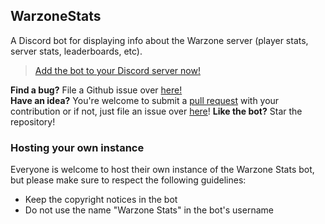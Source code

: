 ## WarzoneStats  

A Discord bot for displaying info about the Warzone server (player stats, server stats, leaderboards, etc).

> [Add the bot to your Discord server now!](https://discordapp.com/oauth2/authorize?client_id=520815160768724997&scope=bot&permissions=281664)

**Find a bug?** File a Github issue over [here!](https://github.com/danielgulic/warzone-stats/issues)  
**Have an idea?** You're welcome to submit a [pull request](https://github.com/danielgulic/warzone-stats/pulls) with your contribution or if not, just file an issue over [here](https://github.com/danielgulic/warzone-stats/issues)!
**Like the bot?** Star the repository!

### Hosting your own instance
Everyone is welcome to host their own instance of the Warzone Stats bot, but please make sure to respect the following guidelines:
- Keep the copyright notices in the bot
- Do not use the name "Warzone Stats" in the bot's username
